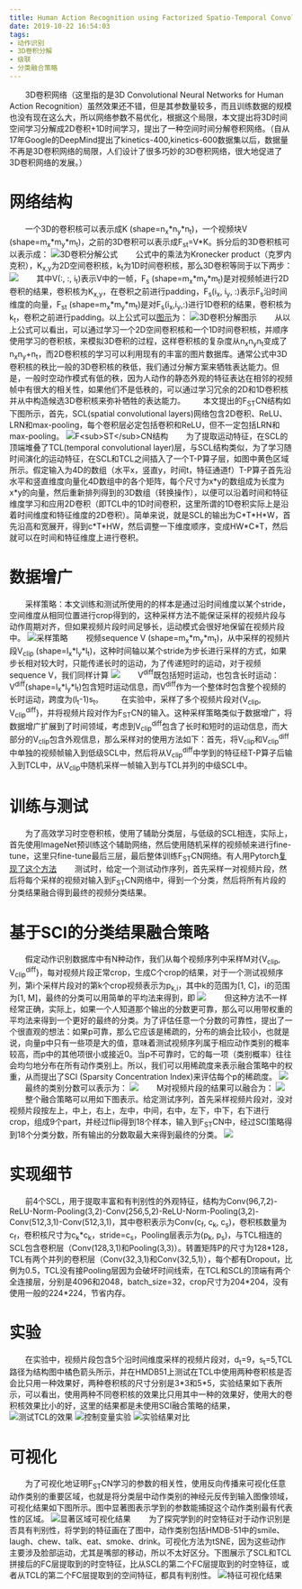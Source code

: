 ```yaml
---
title: Human Action Recognition using Factorized Spatio-Temporal Convolutional Networks (ICCV 2015)
date: 2019-10-22 16:54:03
tags:
- 动作识别
- 3D卷积分解
- 级联
- 分类融合策略
---
```

&emsp;&emsp;3D卷积网络（这里指的是3D Convolutional Neural Networks for Human Action Recognition）虽然效果还不错，但是其参数量较多，而且训练数据的规模也没有现在这么大，所以网络参数不易优化，根据这个局限，本文提出将3D时间空间学习分解成2D卷积+1D时间学习，提出了一种空间时间分解卷积网络。（自从17年Google的DeepMind提出了kinetics-400,kinetics-600数据集以后，数据量不再是3D卷积网络的局限，人们设计了很多巧妙的3D卷积网络，很大地促进了3D卷积网络的发展。）
# 网络结构
&emsp;&emsp;一个3D的卷积核可以表示成K (shape=n<sub>x</sub>\*n<sub>y</sub>\*n<sub>t</sub>)，一个视频块V (shape=m<sub>x</sub>\*m<sub>y</sub>\*m<sub>t</sub>)，之前的3D卷积可以表示成F<sub>st</sub>=V\*K。拆分后的3D卷积核可以表示成：
![](/images/Factor/factorized.png "3D卷积分解公式")
&emsp;&emsp;公式中的乘法为Kronecker product（克罗内克积），K<sub>x,y</sub>为2D空间卷积核，k<sub>t</sub>为1D时间卷积核，那么3D卷积等同于以下两步：
![](/images/Factor/sequential.png "")
&emsp;&emsp;其中V(:, :, i<sub>t</sub>)表示V中的一帧，F<sub>s</sub> (shape=m<sub>x</sub>\*m<sub>y</sub>\*m<sub>t</sub>)是对视频帧进行2D卷积的结果，卷积核为K<sub>x,y</sub>，在卷积之前进行padding，F<sub>s</sub>(i<sub>x</sub>, i<sub>y</sub>, :)表示F<sub>s</sub>沿时间维度的向量，F<sub>st</sub> (shape=m<sub>x</sub>\*m<sub>y</sub>\*m<sub>t</sub>)是对F<sub>s</sub>(i<sub>x</sub>,i<sub>y</sub>,:)进行1D卷积的结果，卷积核为k<sub>t</sub>，卷积之前进行padding。以上公式可以[图示](https://blog.csdn.net/zzmshuai/article/details/84880257)为：
![](/images/Factor/represent.png "3D卷积分解图示")
&emsp;&emsp;从以上公式可以看出，可以通过学习一个2D空间卷积核和一个1D时间卷积核，并顺序使用学习的卷积核，来模拟3D卷积的过程，这样卷积核的复杂度从n<sub>x</sub>n<sub>y</sub>n<sub>t</sub>变成了n<sub>x</sub>n<sub>y</sub>+n<sub>t</sub>，而2D卷积核的学习可以利用现有的丰富的图片数据库。通常公式中3D卷积核的秩比一般的3D卷积核的秩低，我们通过分解方案来牺牲表达能力。但是，一般时空动作模式有低的秩，因为人动作的静态外观的特征表达在相邻的视频帧中有很大的相关性，如果他们不是低秩的，可以通过学习冗余的2D和1D卷积核并从中构造候选3D卷积核来弥补牺牲的表达能力。
&emsp;&emsp;本文提出的F<sub>ST</sub>CN结构如下图所示，首先，SCL(spatial convolutional layers)网络包含2D卷积、ReLU、LRN和max-pooling，每个卷积层必定包括卷积和ReLU，但不一定包括LRN和max-pooling。
![](/images/Factor/architecture.png "F<sub>ST</sub>CN结构")
&emsp;&emsp;为了提取运动特征，在SCL的顶端堆叠了TCL(temporal convolutional layer)层，与SCL结构类似，为了学习随时间演化的运动特征，在SCL和TCL之间插入了一个T-P算子层，如图中黄色区域所示。假定输入为4D的数组（水平x，竖直y，时间t，特征通道f）T-P算子首先沿水平和竖直维度向量化4D数组中的各个矩阵，每个尺寸为x\*y的数组成为长度为x\*y的向量，然后重新排列得到的3D数组（转换操作），以便可以沿着时间和特征维度学习和应用2D卷积（即TCL中的1D时间卷积，这里所谓的1D卷积实际上是沿着时间维度和特征维度的2D卷积）。简单来说，就是SCL的输出为C\*T\*H\*W，首先沿高和宽展开，得到c\*T\*HW，然后调整一下维度顺序，变成HW\*C\*T，然后就可以在时间和特征维度上进行卷积。
# 数据增广
&emsp;&emsp;采样策略：本文训练和测试所使用的的样本是通过沿时间维度以某个stride，空间维度从相同位置进行crop得到的，这种采样方法不能保证采样的视频片段与动作周期对齐，但如果视频片段时间足够长，运动模式会很好地保留在视频片段中。
![](/images/Factor/sample.png "采样策略")
&emsp;&emsp;视频sequence V (shape=m<sub>x</sub>\*m<sub>y</sub>\*m<sub>t</sub>)，从中采样的视频片段V<sub>clip</sub> (shape=l<sub>x</sub>\*l<sub>y</sub>\*l<sub>t</sub>)，这种时间轴以某个stride为步长进行采样的方式，如果步长相对较大时，只能传递长时的运动，为了传递短时的运动，对于视频sequence V，我们同样计算
![](/images/Factor/v_diff.png "")
&emsp;&emsp;V<sup>diff</sup>既包括短时运动，也包含长时运动：V<sup>diff</sup>(shape=l<sub>x</sub>\*l<sub>y</sub>\*l<sub>t</sub>)包含短时运动信息，而V<sup>diff</sup>作为一个整体时包含整个视频的长时运动，跨度为(l<sub>t</sub>-1)s<sub>t</sub>。
&emsp;&emsp;在实验中，采样了多个视频片段对{V<sub>clip</sub>, V<sub>clip</sub><sup>diff</sup>}，并将视频片段对作为F<sub>ST</sub>CN的输入。这种采样策略类似于数据增广，将数据增广扩展到了时间领域，考虑到V<sub>clip</sub><sup>diff</sup>包含了长时和短时的运动信息，而大部分的V<sub>clip</sub>包含外观信息，那么采样对的使用方法如下：首先，将V<sub>clip</sub>和V<sub>clip</sub><sup>diff</sup>中单独的视频帧输入到低级SCL中，然后将从V<sub>clip</sub><sup>diff</sup>中学到的特征经T-P算子后输入到TCL中，从V<sub>clip</sub>中随机采样一帧输入到与TCL并列的中级SCL中。
# 训练与测试
&emsp;&emsp;为了高效学习时空卷积核，使用了辅助分类层，与低级的SCL相连，实际上，首先使用ImageNet预训练这个辅助网络，然后使用随机采样的视频帧来进行fine-tune，这里只fine-tune最后三层，最后整体训练F<sub>ST</sub>CN网络。有人用Pytorch[复现了这个方法](https://github.com/MRzzm/action-recognition-models-pytorch/tree/master/3DCNN/FstCN)
&emsp;&emsp;测试时，给定一个测试动作序列，首先采样一对视频片段，然后将每个采样的视频对输入到F<sub>ST</sub>CN网络中，得到一个分类，然后将所有片段的分类结果融合得到最终的视频分类结果。
# 基于SCI的分类结果融合策略
&emsp;&emsp;假定动作识别数据库中有N种动作，我们从每个视频序列中采样M对{V<sub>clip</sub>, V<sub>clip</sub><sup>diff</sup>}，每对视频片段正常crop，生成C个crop的结果，对于一个测试视频序列，第i个采样片段对的第k个crop视频表示为p<sub>k,i</sub>，其中k的范围为[1, C]，i的范围为[1, M]，最终的分类可以用简单的平均法来得到，即
![](/images/Factor/average.png "")
&emsp;&emsp;但这种方法不一样经常正确，实际上，如果一个人知道那个输出的分数更可靠，那么可以用带权重的平均法来得到一个更好的最终的分类。为了评估任意一个分数的可靠性，提出了一个很直观的想法：如果p可靠，那么它应该是稀疏的，分布的熵会比较小，也就是说，向量p中只有一些项是大的值，意味着测试视频序列属于相应动作类别的概率较高，而p中的其他项很小或接近0。当p不可靠时，它的每一项（类别概率）往往会均匀地分布在所有动作类别上。所以，我们可以用稀疏度来表示融合策略中的权重，从而提出了SCI (Sparsity Concentration Index)来评估每个p的稀疏度。
![](/images/Factor/sparisity.png "")
&emsp;&emsp;最终的类别分数可以表示为：
![](/images/Factor/score.png "")
&emsp;&emsp;M对视频片段的结果可以融合为：
![](/images/Factor/fuse.png "")
&emsp;&emsp;整个融合策略可以用如下图表示。给定测试序列，首先采样视频片段对，没对视频片段按左上，中上，右上，左中，中间，右中，左下，中下，右下进行crop，组成9个part，并经过flip得到18个样本，输入到F<sub>ST</sub>CN中，经过SCI策略得到18个分类分数，所有输出的分数取最大来得到最终的分类。
![](/images/Factor/SCI.png "")
# 实现细节
&emsp;&emsp;前4个SCL，用于提取丰富和有判别性的外观特征，结构为Conv(96,7,2)-ReLU-Norm-Pooling(3,2)-Conv(256,5,2)-ReLU-Norm-Pooling(3,2)-Conv(512,3,1)-Conv(512,3,1)，其中卷积表示为Conv(c<sub>f</sub>, c<sub>k</sub>, c<sub>s</sub>)，卷积核数量为c<sub>f</sub>，卷积核尺寸为c<sub>k</sub>\*c<sub>k</sub>，stride=c<sub>s</sub>，Pooling层表示为(p<sub>k</sub>, p<sub>s</sub>)，与TCL相连的SCL包含卷积层（Conv(128,3,1)和Pooling(3,3)）。转置矩阵P的尺寸为128\*128，TCL有两个并列的卷积层（Conv(32,3,1)和Conv(32,5,1)），每个都有Dropout，比例为0.5，TCL没有接Pooling层因为会破坏时间线索，在TCL和SCL的顶端有两个全连接层，分别是4096和2048，batch_size=32，crop尺寸为204\*204，没有使用一般的224\*224，节省内存。
# 实验
&emsp;&emsp;在实验中，视频片段包含5个沿时间维度采样的视频片段对，d<sub>t</sub>=9，s<sub>t</sub>=5,TCL路径为结构图中橘色箭头所示，并在HMDB51上测试在TCL中使用两种卷积核是否会比只用一种效果好，两种卷积核的尺寸分别是3\*3和5\*5，实验结果如下表所示，可以看出，使用两种不同卷积核的效果比只用其中一种的效果好，使用大的卷积核效果比小的好，这里的结果都是未使用SCI融合策略的结果，
![](/images/Factor/TCL.png "测试TCL的效果")
![](/images/Factor/control.png "控制变量实验")
![](/images/Factor/res.png "实验结果对比")
# 可视化
&emsp;&emsp;为了可视化地证明F<sub>ST</sub>CN学习的参数的相关性，使用反向传播来可视化任意动作类别的重要区域，也就是将分类层中动作类别的神经元反传到输入图像领域，可视化结果如下图所示。图中显著图表示学到的参数能捕捉这个动作类别最有代表性的区域。
![](/images/Factor/vis.png "显著区域可视化结果")
&emsp;&emsp;为了探究学到的时空特征对于动作识别是否具有判别性，将学到的特征画在了图中，动作类别包括HMDB-51中的smile、laugh、chew、talk、eat、smoke、drink。可视化方法为tSNE，因为这些动作主要涉及脸部运动，尤其是嘴部的移动，所以不太好区分。下图展示了SCL和TCL拼接后的FC层提取到的时空特征，比从SCL的第二个FC层提取到的时空特征，或者从TCL的第二个FC层提取到的空间特征，都具有判别性。
![](/images/Factor/tsne.png "特征可视化结果")

